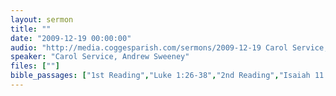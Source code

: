 ```yaml
---
layout: sermon
title: ""
date: "2009-12-19 00:00:00"
audio: "http://media.coggesparish.com/sermons/2009-12-19 Carol Service, Andrew Sweeney.mp3"
speaker: "Carol Service, Andrew Sweeney"
files: [""]
bible_passages: ["1st Reading","Luke 1:26-38","2nd Reading","Isaiah 11:1-9","Luke 2:1-7 (not NIV being read)","3rd Reading","Luke 2:8-16","4th Reading","Isaiah 9:2, 6-7, 49:6","Matthew 2:1-12","5th Reading","John 1:1-14 (not NIV being read)","6th Reading","John 1:1-14"]
---
```


